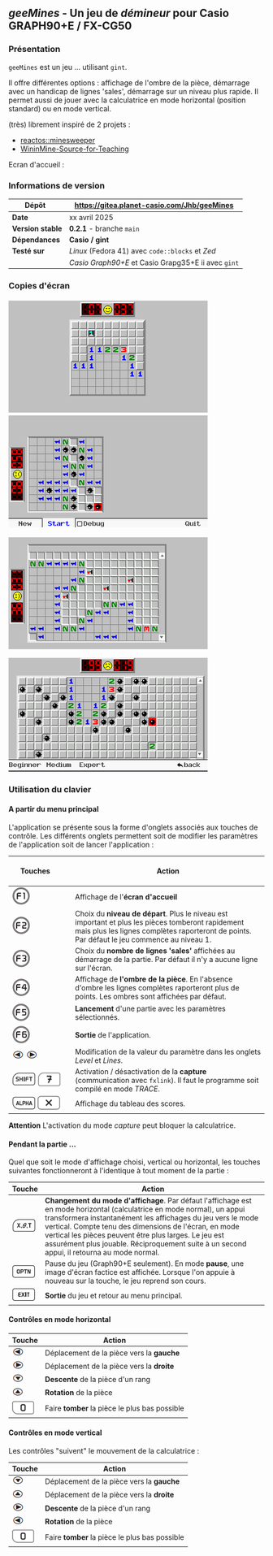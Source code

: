 ## *geeMines* - Un jeu de *démineur* pour Casio GRAPH90+E / FX-CG50

### Présentation

`geeMines` est un jeu ...  utilisant `gint`.

Il offre différentes options : affichage de l'ombre de la pièce, démarrage avec un handicap de lignes 'sales', démarrage sur un niveau plus rapide.
Il permet aussi de jouer avec la calculatrice en mode horizontal (position standard) ou en mode vertical.

(très) librement inspiré de 2 projets :
* [reactos::minesweeper](https://github.com/reactos/reactos/tree/master/base/applications/games/winmine)
* [WininMine-Source-for-Teaching](https://www.codeproject.com/Articles/183582/Adapted-WinMine-Source-for-Teaching-Win32-API-Prog)

Ecran d'accueil :


### Informations de version

| Dépôt          | https://gitea.planet-casio.com/Jhb/geeMines     |
|----------------|--------------------------------------------------|
| **Date**           | xx avril 2025                                      |
| **Version stable** | **0.2.1** - branche `main`                             |
| **Dépendances**    | **Casio / gint**                                     |
| **Testé sur**      | *Linux* (Fedora 41) avec `code::blocks` et *Zed*              |
|                | *Casio Graph90+E*  et Casio Grapg35+E ii avec `gint` |

### Copies d'écran

![Débutant - Vertical](assets/9x9_vert.png)
![Débutant - Horizontal](assets/9x9_horz.png)

![Medium - Horizontal](assets/16x16_horz.png)

![Expert - Vertical](assets/expert_vert.png)


### Utilisation du clavier

#### A partir du menu principal

L'application se présente sous la forme d'onglets associés aux touches de contrôle. Les différents onglets permettent soit de modifier les paramètres de l'application soit de lancer l'application :

|                    Touches                             | Action                                                                                                                                                                                        |
|--------------------------------------------------------|-----------------------------------------------------------------------------------------------------------------------------------------------------------------------------------------------|
| ![F1](assets/key_F1.png)                                                 | Affichage de l'**écran d'accueil**                                                                                                                                                                |
| ![F2](assets/key_F2.png)                                                 | Choix du **niveau de départ**. Plus le niveau est important et plus les pièces tomberont rapidement mais plus les lignes complètes raporteront de points. Par défaut le jeu commence au niveau 1. |
| ![F3](assets/key_F3.png)                                                 | Choix du **nombre de lignes 'sales'** affichées au démarrage de la partie. Par défaut il n'y a aucune ligne sur l'écran.                                                                          |
| ![F4](assets/key_F4.png)                                                 | Affichage de **l'ombre de la pièce**. En l'absence d'ombre les lignes complètes raporteront plus de points. Les ombres sont affichées par défaut.                                                 |
| ![F5](assets/key_F5.png)                                                 | **Lancement** d'une partie avec les paramètres sélectionnés.                                                                                                                                      |
| ![F6](assets/key_F6.png)                                                 | **Sortie** de l'application.                                                                                                                                                                      |
| ![left](assets/key_left.png) ![right](assets/key_right.png)                                          | Modification de la valeur du paramètre dans les onglets *Level* et *Lines*.                                                                                                                       |
| ![shift](assets/key_shift.png) ![7](assets/key_7.png)                                          | Activation / désactivation de la **capture** (communication avec `fxlink`). Il faut le programme soit compilé en mode *TRACE*.                                                                        |
| ![shift](assets/key_alpha.png) ![7](assets/key_mult.png)                                          | Affichage du tableau des scores.                                                                                                                                                              |

**Attention** L'activation du mode *capture* peut bloquer la calculatrice.

#### Pendant la partie ...

Quel que soit le mode d'affichage choisi, vertical ou horizontal, les touches suivantes fonctionneront à l'identique à tout moment de la partie :

| Touche | Action                                                                                                                                                                                                                                                                                                                                                                                               |
|--------|------------------------------------------------------------------------------------------------------------------------------------------------------------------------------------------------------------------------------------------------------------------------------------------------------------------------------------------------------------------------------------------------------|
| ![Rotation](assets/key_xot.png) | **Changement du mode d'affichage**. Par défaut l'affichage est en mode horizontal (calculatrice en mode normal), un appui transformera instantanément les affichages du jeu vers le mode vertical. Compte tenu des dimensions de l'écran, en mode vertical les pièces peuvent être plus  larges. Le jeu est assurément plus jouable. Réciproquement suite à un second appui, il retourna au mode normal. |
| ![Pause](assets/key_optn.png) | Pause du jeu (Graph90+E seulement). En mode **pause**, une image d'écran factice est affichée. Lorsque l'on appuie à nouveau sur la touche, le jeu reprend son cours.                                                                                                                                                                                                                                    |
| ![Exit](assets/key_exit.png) | **Sortie** du jeu et retour au menu principal.                                                                                                                                                                                                                                                                                                                                                           |

#### Contrôles en mode horizontal

| Touche | Action                                     |
|--------|--------------------------------------------|
| ![Gauche](assets/key_left.png) | Déplacement de la pièce vers la **gauche**     |
| ![Droite](assets/key_right.png) | Déplacement de la pièce vers la **droite**     |
| ![Bas](assets/key_down.png) | **Descente** de la pièce d'un rang             |
| ![Rotation](assets/key_up.png) | **Rotation** de la pièce                       |
| ![Descente](assets/key_0.png) | Faire **tomber** la pièce le plus bas possible |

#### Contrôles en mode vertical

Les contrôles "suivent" le mouvement de la calculatrice :

| Touche | Action                                     |
|--------|--------------------------------------------|
| ![Gauche](assets/key_down.png) | Déplacement de la pièce vers la **gauche**     |
| ![Droite](assets/key_up.png) | Déplacement de la pièce vers la **droite**     |
| ![Bas](assets/key_right.png) | **Descente** de la pièce d'un rang             |
| ![Rotation](assets/key_left.png) | **Rotation** de la pièce                       |
| ![Descente](assets/key_0.png) | Faire **tomber** la pièce le plus bas possible |
